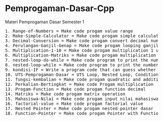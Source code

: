 # Pemprogaman-Dasar-Cpp
Materi Pemprogaman Dasar Semester 1 
<br>

<pre>
1. Range-of-Numbers = Make code progam value range 
2. Make-Simple-Calculator = Make code progam simple calculator 
3. Decimal-Conversion = Make code progam convert decimal number
4. Perulangan-Ganjil-Genap = Make code progam looping ganjil & genap
5. Multiplication-1-10 = Make code progam multiplication 1 until 10
6. Multiplication-Matriks = Make code progam multiplication matriks
7. nested-loop-do-while = Make code program to print the number pattern 1 12 123 1234 12345 use do while
8. nested-loop-while = Make code program to print the number pattern 1 12 123 1234 12345 use while
9. kondisi-IF = Write a program code that can guess whether the inputted number is an even number or an odd number
10. UTS-Pemprogaman-Dasar = UTS Loop, Nested Loop, Condition, Nested Condition
11. fungsi-kembalian = Make code progam quadratic and addition functions 
12. Perkalian-Bertingkat = Make code Progam multiplication
13. Progam-Function = Make code progam function decimal
14. Matriks = Make code progam matrix operation
15. Mahasiswa-Nilai = Make code progam input nilai mahasiswa
16. factorial-value = Make code progam factorial value
17. Nested Pointer = Make code progam nested pointer dasar 
18. Function-Pointer = Make code progam Pointer with Function
</pre>
